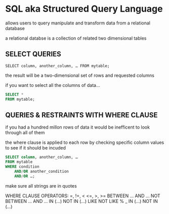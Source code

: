 # SQL aka Structured Query Language

allows users to query manipulate and transform data from a relational database

a relational databse is a collection of related two dimensional tables

## SELECT QUERIES

`SELECT column, another_column, …
 FROM mytable;`

the result will be a two-dimensional set of rows and requested columns

if you want to select all the columns of data...

```SQL
SELECT *
FROM mytable;
```

## QUERIES & RESTRAINTS WITH WHERE CLAUSE

if you had a hundred millon rows of data
it would be inefficent to look through all of them

the where clause is applied to each row
by checking specific column values to see if it should be incuded

```SQL
SELECT column, another_column, …
FROM mytable
WHERE condition
    AND/OR another_condition
    AND/OR …;
```

make sure all strings are in quotes

WHERE CLAUSE OPERATORS:
=, !=, < <=, >, >=
BETWEEN … AND …
NOT BETWEEN … AND …
IN (…)
NOT IN (…)
LIKE
NOT LIKE
%
_
IN (…)
NOT IN (…)
